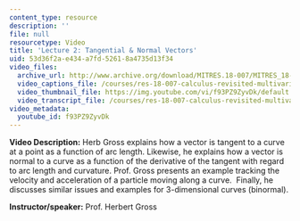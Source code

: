 ```yaml
---
content_type: resource
description: ''
file: null
resourcetype: Video
title: 'Lecture 2: Tangential & Normal Vectors'
uid: 53d36f2a-e434-a7fd-5261-8a4735d13f34
video_files:
  archive_url: http://www.archive.org/download/MITRES.18-007/MITRES_18-007_Part2_lec2_300k.mp4
  video_captions_file: /courses/res-18-007-calculus-revisited-multivariable-calculus-fall-2011/09a9bac3676e5898982f9205b614cf9d_f93PZ9ZyvDk.vtt
  video_thumbnail_file: https://img.youtube.com/vi/f93PZ9ZyvDk/default.jpg
  video_transcript_file: /courses/res-18-007-calculus-revisited-multivariable-calculus-fall-2011/47d7447f78dbe0ff95f9e0de6091b4e7_f93PZ9ZyvDk.pdf
video_metadata:
  youtube_id: f93PZ9ZyvDk
---
```


**Video Description:** Herb Gross explains how a vector is tangent to a curve at a point as a function of arc length. Likewise, he explains how a vector is normal to a curve as a function of the derivative of the tangent with regard to arc length and curvature. Prof. Gross presents an example tracking the velocity and acceleration of a particle moving along a curve.  Finally, he discusses similar issues and examples for 3-dimensional curves (binormal).

**Instructor/speaker:** Prof. Herbert Gross